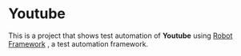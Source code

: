 # Youtube

This is a project that shows test automation of **Youtube** using [Robot Framework](https://robotframework.org/) , a test automation framework.
